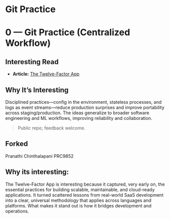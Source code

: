 # Git Practice
# 0 — Git Practice (Centralized Workflow)

## Interesting Read
- **Article:** [The Twelve-Factor App](https://12factor.net/)

## Why It’s Interesting
Disciplined practices—config in the environment, stateless processes, and logs as event streams—reduce production surprises and improve portability across staging/production. The ideas generalize to broader software engineering and ML workflows, improving reliability and collaboration.

> Public repo; feedback welcome.

## Forked 
Pranathi Chinthalapani
PRC9852

## Why its interesting:
The Twelve-Factor App is interesting because it captured, very early on, the essential practices for building scalable, maintainable, and cloud-ready applications. It turned scattered lessons from real-world SaaS development into a clear, universal methodology that applies across languages and platforms. What makes it stand out is how it bridges development and operations.

